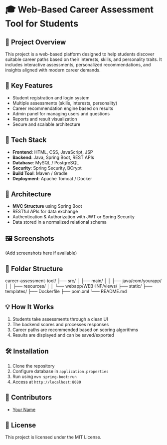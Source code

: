 # 🎓 Web-Based Career Assessment Tool for Students

## 📌 Project Overview
This project is a web-based platform designed to help students discover suitable career paths based on their interests, skills, and personality traits. It includes interactive assessments, personalized recommendations, and insights aligned with modern career demands.

## 🚀 Key Features
- Student registration and login system
- Multiple assessments (skills, interests, personality)
- Career recommendation engine based on results
- Admin panel for managing users and questions
- Reports and result visualization
- Secure and scalable architecture

## 🔧 Tech Stack
- **Frontend**: HTML, CSS, JavaScript, JSP
- **Backend**: Java, Spring Boot, REST APIs
- **Database**: MySQL / PostgreSQL
- **Security**: Spring Security, BCrypt
- **Build Tool**: Maven / Gradle
- **Deployment**: Apache Tomcat / Docker

## 🧱 Architecture
- **MVC Structure** using Spring Boot
- RESTful APIs for data exchange
- Authentication & Authorization with JWT or Spring Security
- Data stored in a normalized relational schema

## 🖼️ Screenshots
(Add screenshots here if available)

## 📁 Folder Structure
career-assessment-tool/
├── src/
│ ├── main/
│ │ ├── java/com/yourapp/
│ │ ├── resources/
│ │ └── webapp/WEB-INF/views/
├── static/
├── templates/
├── Dockerfile
├── pom.xml
└── README.md

## 💡 How It Works
1. Students take assessments through a clean UI
2. The backend scores and processes responses
3. Career paths are recommended based on scoring algorithms
4. Results are displayed and can be saved/exported

## 🛠️ Installation
1. Clone the repository  
2. Configure database in `application.properties`  
3. Run using `mvn spring-boot:run`  
4. Access at `http://localhost:8080`

## 🤝 Contributors
- [Your Name](https://github.com/your-username)

## 📄 License
This project is licensed under the MIT License.
